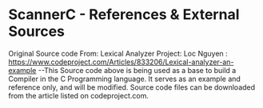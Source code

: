 # ScannerC - References & External Sources
Original Source code From: Lexical Analyzer Project: Loc Nguyen : https://www.codeproject.com/Articles/833206/Lexical-analyzer-an-example
--This Source code above is being used as a base to build a Compiler in the C Programming language. It serves as an example and reference only, and will be modified. Source code files can be downloaded from the article listed on codeproject.com.
